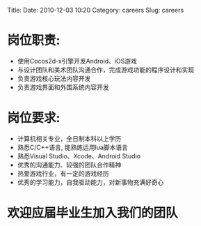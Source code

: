 Title:
Date: 2010-12-03 10:20
Category: careers
Slug: careers

# 岗位职责:
- 使用Cocos2d-x引擎开发Android、iOS游戏
- 与设计团队和美术团队沟通合作，完成游戏功能的程序设计和实现
- 负责游戏核心玩法内容开发
- 负责游戏界面和外围系统内容开发

# 岗位要求:
- 计算机相关专业，全日制本科以上学历
- 熟悉C/C++语言, 能熟练运用lua脚本语言
- 熟悉Visual Studio、Xcode、Android Studio
- 优秀的沟通能力、较强的团队合作精神
- 热爱游戏行业，有一定的游戏经历
- 优秀的学习能力，自我驱动能力，对新事物充满好奇心

# 欢迎应届毕业生加入我们的团队


